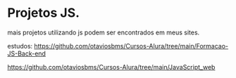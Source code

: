 # Projetos JS.
  mais projetos utilizando js podem ser encontrados em meus sites.

estudos:
https://github.com/otaviosbms/Cursos-Alura/tree/main/Formacao-JS-Back-end

https://github.com/otaviosbms/Cursos-Alura/tree/main/JavaScript_web
